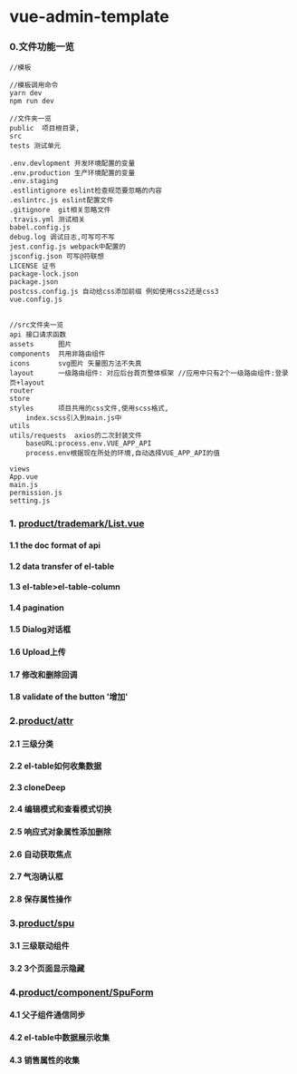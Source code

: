 # vue-admin-template

### 0.文件功能一览

```
//模板

//模板调用命令
yarn dev
npm run dev

//文件夹一览
public  项目根目录,
src
tests 测试单元

.env.devlopment 开发环境配置的变量
.env.production 生产环境配置的变量
.env.staging 
.estlintignore eslint检查规范要忽略的内容
.eslintrc.js eslint配置文件
.gitignore  git相关忽略文件
.travis.yml 测试相关
babel.config.js
debug.log 调试日志,可写可不写
jest.config.js webpack中配置的
jsconfig.json 可写@符联想
LICENSE 证书
package-lock.json
package.json
postcss.config.js 自动给css添加前缀 例如使用css2还是css3
vue.config.js


//src文件夹一览
api 接口请求函数 
assets      图片
components  共用非路由组件
icons       svg图片 矢量图方法不失真
layout      一级路由组件: 对应后台首页整体框架 //应用中只有2个一级路由组件:登录页+layout
router
store
styles      项目共用的css文件,使用scss格式, 
    index.scss引入到main.js中
utils
utils/requests  axios的二次封装文件
	baseURL:process.env.VUE_APP_API
	process.env根据现在所处的环境,自动选择VUE_APP_API的值

views
App.vue
main.js
permission.js
setting.js

```



### 1. [product/trademark/List.vue](./documents/view-product-trademark.md)

#### 1.1 the doc format of api

#### 1.2 data transfer of el-table

#### 1.3 el-table>el-table-column

#### 1.4 pagination

#### 1.5 Dialog对话框

#### 1.6 Upload上传

#### 1.7 修改和删除回调

#### 1.8 validate of the button  '增加'



### 2.[product/attr](./documents/view-product-attr.md)

#### 2.1 三级分类

#### 2.2 el-table如何收集数据

#### 2.3 cloneDeep

#### 2.4 编辑模式和查看模式切换

#### 2.5 响应式对象属性添加删除

#### 2.6 自动获取焦点

#### 2.7 气泡确认框

#### 2.8 保存属性操作





### 3.[product/spu](./documents/view-product-spu.md)

#### 3.1 三级联动组件

#### 3.2 3个页面显示隐藏



### 4.[product/component/SpuForm](./documents/view-product-component-spuform.md)

#### 4.1 父子组件通信同步

#### 4.2 el-table中数据展示收集

#### 4.3 销售属性的收集